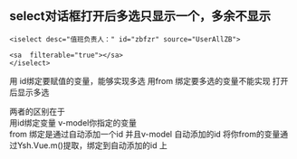 ## select对话框打开后多选只显示一个，多余不显示
 ```
 <iselect desc="值班负责人：" id="zbfzr" source="UserAllZB">
                                                                             <sa  filterable="true"></sa>
 </iselect>
 ```

 用 id绑定要赋值的变量，能够实现多选
 用from 绑定要多选的变量不能实现 打开后显示多选

 两者的区别在于  
  用id绑定变量 v-model你指定的变量  
 from 绑定是通过自动添加一个id 并且v-model 自动添加的id 将你from的变量通过Ysh.Vue.m()提取，绑定到自动添加的id 上